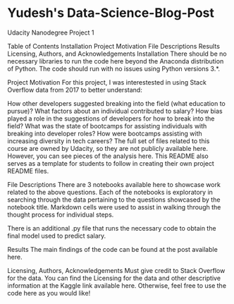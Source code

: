 # Yudesh's Data-Science-Blog-Post
Udacity Nanodegree Project 1 

Table of Contents
Installation
Project Motivation
File Descriptions
Results
Licensing, Authors, and Acknowledgements
Installation
There should be no necessary libraries to run the code here beyond the Anaconda distribution of Python. The code should run with no issues using Python versions 3.*.

Project Motivation
For this project, I was interestested in using Stack Overflow data from 2017 to better understand:

How other developers suggested breaking into the field (what education to pursue)?
What factors about an individual contributed to salary?
How bias played a role in the suggestions of developers for how to break into the field?
What was the state of bootcamps for assisting individuals with breaking into developer roles?
How were bootcamps assisting with increasing diversity in tech careers?
The full set of files related to this course are owned by Udacity, so they are not publicly available here. However, you can see pieces of the analysis here. This README also serves as a template for students to follow in creating their own project README files.

File Descriptions
There are 3 notebooks available here to showcase work related to the above questions. Each of the notebooks is exploratory in searching through the data pertaining to the questions showcased by the notebook title. Markdown cells were used to assist in walking through the thought process for individual steps.

There is an additional .py file that runs the necessary code to obtain the final model used to predict salary.

Results
The main findings of the code can be found at the post available here.

Licensing, Authors, Acknowledgements
Must give credit to Stack Overflow for the data. You can find the Licensing for the data and other descriptive information at the Kaggle link available here. Otherwise, feel free to use the code here as you would like!

